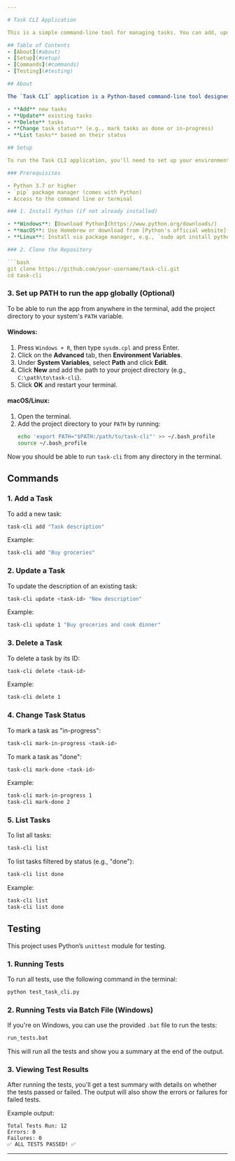 ```yaml
---

# Task CLI Application

This is a simple command-line tool for managing tasks. You can add, update, delete, and change the status of tasks, all through commands in your terminal.

## Table of Contents
- [About](#about)
- [Setup](#setup)
- [Commands](#commands)
- [Testing](#testing)

## About

The `Task CLI` application is a Python-based command-line tool designed to help users manage tasks. It allows you to:

- **Add** new tasks
- **Update** existing tasks
- **Delete** tasks
- **Change task status** (e.g., mark tasks as done or in-progress)
- **List tasks** based on their status

## Setup

To run the Task CLI application, you'll need to set up your environment and ensure Python is installed.

### Prerequisites

- Python 3.7 or higher
- `pip` package manager (comes with Python)
- Access to the command line or terminal

### 1. Install Python (if not already installed)

- **Windows**: [Download Python](https://www.python.org/downloads/)
- **macOS**: Use Homebrew or download from [Python's official website](https://www.python.org/downloads/).
- **Linux**: Install via package manager, e.g., `sudo apt install python3`.

### 2. Clone the Repository

```bash
git clone https://github.com/your-username/task-cli.git
cd task-cli
```

### 3. Set up PATH to run the app globally (Optional)

To be able to run the app from anywhere in the terminal, add the project directory to your system's `PATH` variable.

#### Windows:
1. Press `Windows + R`, then type `sysdm.cpl` and press Enter.
2. Click on the **Advanced** tab, then **Environment Variables**.
3. Under **System Variables**, select **Path** and click **Edit**.
4. Click **New** and add the path to your project directory (e.g., `C:\path\to\task-cli`).
5. Click **OK** and restart your terminal.

#### macOS/Linux:
1. Open the terminal.
2. Add the project directory to your `PATH` by running:
   ```bash
   echo 'export PATH="$PATH:/path/to/task-cli"' >> ~/.bash_profile
   source ~/.bash_profile
   ```

Now you should be able to run `task-cli` from any directory in the terminal.

## Commands

### 1. Add a Task

To add a new task:

```bash
task-cli add "Task description"
```

Example:

```bash
task-cli add "Buy groceries"
```

### 2. Update a Task

To update the description of an existing task:

```bash
task-cli update <task-id> "New description"
```

Example:

```bash
task-cli update 1 "Buy groceries and cook dinner"
```

### 3. Delete a Task

To delete a task by its ID:

```bash
task-cli delete <task-id>
```

Example:

```bash
task-cli delete 1
```

### 4. Change Task Status

To mark a task as "in-progress":

```bash
task-cli mark-in-progress <task-id>
```

To mark a task as "done":

```bash
task-cli mark-done <task-id>
```

Example:

```bash
task-cli mark-in-progress 1
task-cli mark-done 2
```

### 5. List Tasks

To list all tasks:

```bash
task-cli list
```

To list tasks filtered by status (e.g., "done"):

```bash
task-cli list done
```

Example:

```bash
task-cli list
task-cli list done
```

## Testing

This project uses Python’s `unittest` module for testing.

### 1. Running Tests

To run all tests, use the following command in the terminal:

```bash
python test_task_cli.py
```

### 2. Running Tests via Batch File (Windows)

If you're on Windows, you can use the provided `.bat` file to run the tests:

```bash
run_tests.bat
```

This will run all the tests and show you a summary at the end of the output.

### 3. Viewing Test Results

After running the tests, you'll get a test summary with details on whether the tests passed or failed. The output will also show the errors or failures for failed tests.

Example output:
```
Total Tests Run: 12
Errors: 0
Failures: 0
✅ ALL TESTS PASSED! ✅
```
---
```

